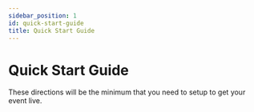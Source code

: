 ```yaml
---
sidebar_position: 1
id: quick-start-guide
title: Quick Start Guide
---
```


# Quick Start Guide

These directions will be the minimum that you need to setup to get your event live.